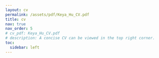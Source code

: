 ```yaml
---
layout: cv
permalink: /assets/pdf/Keya_Hu_CV.pdf
title: cv
nav: true
nav_order: 5
# cv_pdf: Keya_Hu_CV.pdf
# description: A concise CV can be viewed in the top right corner.
toc:
  sidebar: left
---
```


